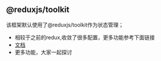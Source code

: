 ## @reduxjs/toolkit
该框架默认使用了@reduxjs/toolkit作为状态管理；
- 相较于之前的redux,收敛了很多配置，更多功能参考下面链接
- [文档](https://redux-toolkit.js.org/)
- 更多功能，大家一起探讨